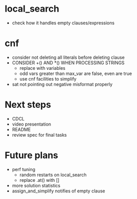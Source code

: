 # local_search
- check how it handles empty clauses/expressions

# cnf
- consider not deleting all literals before deleting clause
- CONSIDER +() AND \*() WHEN PROCESSING STRINGS
    - replace with variables
    - odd vars greater than max_var are false, even are true
    - use cnf facilities to simplify
- sat not pointing out negative misformat properly

# Next steps
- CDCL
- video presentation
- README
- review spec for final tasks

# Future plans
- perf tuning
    - random restarts on local_search
    - replace .at() with []
- more solution statistics
- assign_and_simplify notifies of empty clause
